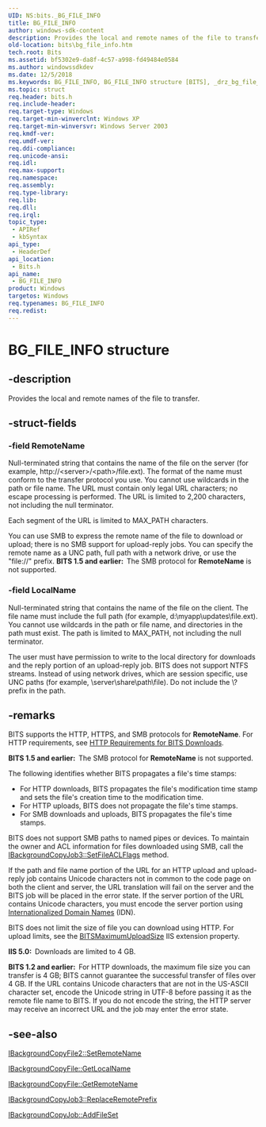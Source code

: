 ```yaml
---
UID: NS:bits._BG_FILE_INFO
title: BG_FILE_INFO
author: windows-sdk-content
description: Provides the local and remote names of the file to transfer.
old-location: bits\bg_file_info.htm
tech.root: Bits
ms.assetid: bf5302e9-da8f-4c57-a998-fd49484e0584
ms.author: windowssdkdev
ms.date: 12/5/2018
ms.keywords: BG_FILE_INFO, BG_FILE_INFO structure [BITS], _drz_bg_file_info, bits.bg_file_info, bits/BG_FILE_INFO
ms.topic: struct
req.header: bits.h
req.include-header: 
req.target-type: Windows
req.target-min-winverclnt: Windows XP
req.target-min-winversvr: Windows Server 2003
req.kmdf-ver: 
req.umdf-ver: 
req.ddi-compliance: 
req.unicode-ansi: 
req.idl: 
req.max-support: 
req.namespace: 
req.assembly: 
req.type-library: 
req.lib: 
req.dll: 
req.irql: 
topic_type:
 - APIRef
 - kbSyntax
api_type:
 - HeaderDef
api_location:
 - Bits.h
api_name:
 - BG_FILE_INFO
product: Windows
targetos: Windows
req.typenames: BG_FILE_INFO
req.redist: 
---
```


# BG_FILE_INFO structure


## -description


Provides the local and remote names of the file to transfer.


## -struct-fields




### -field RemoteName

Null-terminated string that contains the name of the file on the server (for example, http://&lt;server&gt;/&lt;path&gt;/file.ext). The format of the name must conform to the transfer protocol you use. You cannot use wildcards in the path or file name. The URL must  contain only legal URL characters; no escape processing is performed. The URL is limited to 2,200 characters, not including the null terminator. 


Each segment of the URL is limited to MAX_PATH characters.

You can use SMB to express the remote name of the file to download or upload; there is no SMB support for  upload-reply jobs. You can specify the remote name as a UNC path, full path with a network drive, or use the "file://" prefix. <b>BITS 1.5 and earlier:  </b>The SMB protocol for <b>RemoteName</b> is not supported.




### -field LocalName

Null-terminated string that contains the name of the file on the client. The file name must include the full path  (for example, d:\myapp\updates\file.ext). You cannot use wildcards in the path or file name, and directories in the path must exist. The path is limited to MAX_PATH, not including the null terminator. 

The user must have permission to write to the local directory for downloads and the reply portion of an upload-reply job. BITS does not support NTFS streams. Instead of using network drives, which are session specific, use UNC paths (for example, \\server\share\path\file). Do not include the \\? prefix in the path.


## -remarks



BITS supports the HTTP, HTTPS, and SMB protocols for <b>RemoteName</b>. For HTTP requirements, see <a href="https://msdn.microsoft.com/35af422b-62e4-41fd-8890-579ccf016c83">HTTP Requirements for BITS Downloads</a>.

<b>BITS 1.5 and earlier:  </b>The SMB protocol for <b>RemoteName</b> is not supported.

The following identifies whether BITS propagates a file's time stamps:

<ul>
<li>For HTTP downloads, BITS propagates the file's modification time stamp and sets the file's creation time to the modification time.</li>
<li>For HTTP uploads, BITS does not propagate the file's time stamps.</li>
<li>For SMB downloads and uploads, BITS propagates the file's time stamps.</li>
</ul>
BITS does not support SMB paths to named pipes or devices.  To maintain the owner and ACL information for files downloaded using SMB, call the <a href="https://msdn.microsoft.com/de218e3d-8c42-4cf3-94b9-94dbc5edbb47">IBackgroundCopyJob3::SetFileACLFlags</a> method.

If the path and file name portion of the URL for an HTTP upload and upload-reply job contains Unicode characters not in common to the code page on both the client and server, the URL translation will fail on the server and the BITS job will be placed in the error state.
If the server portion of the URL contains Unicode characters, you must encode the server portion using <a href="http://go.microsoft.com/fwlink/p/?linkid=166153">Internationalized Domain Names</a> (IDN).

BITS does not limit the size of file you can download using HTTP. For upload limits, see the <a href="https://msdn.microsoft.com/08a40cc1-ec6d-4b65-971a-15c7b06df148">BITSMaximumUploadSize</a> 
IIS extension property. 

<b>IIS 5.0:  </b>Downloads are limited to 4 GB.

<b>BITS 1.2 and earlier:  </b>For HTTP downloads, the maximum file size you can transfer is 4 GB; BITS cannot guarantee the successful transfer of files over 4 GB. If the  URL contains Unicode characters that are not in the US-ASCII character set, encode the Unicode string in UTF-8 before passing it as the remote file name to BITS. If you do not encode the string, the HTTP server may receive an incorrect URL and the job may enter the error state.






## -see-also




<a href="https://msdn.microsoft.com/6dd33b7d-4317-4eb5-aae4-83d3f4416bf9">IBackgroundCopyFile2::SetRemoteName</a>



<a href="https://msdn.microsoft.com/d27844b7-a5c6-4f4c-a1db-80e031898634">IBackgroundCopyFile::GetLocalName</a>



<a href="https://msdn.microsoft.com/b6b1b1dc-776e-4369-bd39-d159e4edfe38">IBackgroundCopyFile::GetRemoteName</a>



<a href="https://msdn.microsoft.com/5ea62d29-c40e-4bd2-b22a-fce2d9f4eecf">IBackgroundCopyJob3::ReplaceRemotePrefix</a>



<a href="https://msdn.microsoft.com/fe2f9b47-0f0a-48ab-be0e-658307cfec5f">IBackgroundCopyJob::AddFileSet</a>
 

 

